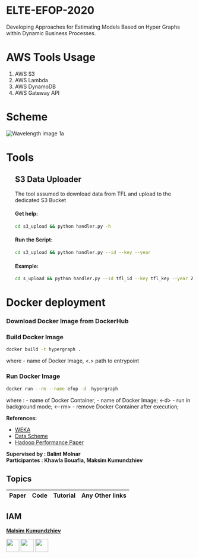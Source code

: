 # ELTE-EFOP-2020
Developing Approaches for Estimating Models Based on Hyper Graphs within Dynamic Business Processes.

# AWS Tools Usage
1. AWS S3
2. AWS Lambda
3. AWS DynamoDB
4. AWS Gateway API 

# Scheme
![Wavelength image 1a](https://user-images.githubusercontent.com/37558223/78239597-2fb25700-74de-11ea-91fe-aaff905759b2.png)


# Tools
<ul>
<h2>S3 Data Uploader</h2>
The tool assumed to download data from TFL and upload to the dedicated S3 Bucket

#### Get help: 
````bash
cd s3_upload && python handler.py -h   
````
#### Run the Script: 
````bash
cd s3_upload && python handler.py --id --key --year  
````
#### Example: 
````bash
cd s_upload && python handler.py --id tfl_id --key tfl_key --year 2020  
````
</ul>

# Docker deployment
### Download Docker Image from DockerHub

### Build Docker Image
```bash
docker build -t hypergraph .
```
where <t> - name of Docker Image,  <.> path to entrypoint

### Run Docker Image <Container>
```bash
docker run --rm --name efop -d  hypergraph
```
where : 
<name>  -  name of Docker Container,
<hypergraph> - name of Docker Image;
<-d> - run in background mode;
<--rm> - remove Docker Container after execution;





<b>References:</b><br>
<ul>
<li><a href="https://machinelearningmastery.com/estimate-performance-machine-learning-algorithms-weka/">WEKA</a></li>
  <li><a href="https://drive.google.com/file/d/1Bo1c6BJNfdim81CWp7VbqLNkP3RAawGk/view?ts=5e55708d">Data Scheme</a></li>
  <li><a href="https://www.researchgate.net/publication/273462758_Hadoop_Performance_Modeling_for_Job_Estimation_and_Resource_Provisioning">Hadoop Performance Paper</a></li>
</ul>


<b>Supervised by : Balint Molnar</b><br>
<b>Participantes : Khawla Bouafia, Maksim Kumundzhiev</b>


## Topics
|Paper|Code|Tutorial|Any Other links|
|-----|----|--------|---------------|


## IAM

**[Malsim Kumundzhiev](https://github.com/KumundzhievMaxim)**

[<img src="http://i.imgur.com/0o48UoR.png" width="35">](https://github.com/KumundzhievMaxim)             [<img src="https://i.imgur.com/0IdggSZ.png" width="35">](https://www.linkedin.com/in/maksim-kumundzhiev/)             [<img src="https://loading.io/s/icon/vzeour.svg" width="35">](https://www.kaggle.com/maximkumundzhiev)               
